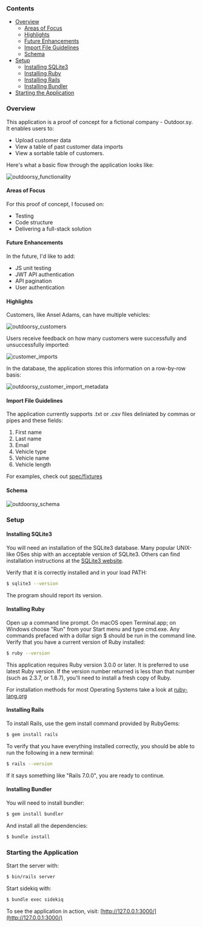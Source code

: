 ### Contents
- [Overview](#overview)
    * [Areas of Focus](#areas-of-focus)
    * [Highlights](#highlights)
    * [Future Enhancements](#future-enhancements)
    * [Import File Guidelines](#import-file-guidelines)
    * [Schema](#schema)
- [Setup](#setup)
  * [Installing SQLite3](#installing-sqlite3)
  * [Installing Ruby](#installing-ruby)
  * [Installing Rails](#installing-rails)
  * [Installing Bundler](#installing-bundler)
- [Starting the Application](#starting-the-application)

### Overview

This application is a proof of concept for a fictional company - Outdoor.sy. It enables users to:
- Upload customer data
- View a table of past customer data imports
- View a sortable table of customers.

Here's what a basic flow through the application looks like:

![outdoorsy_functionality](https://user-images.githubusercontent.com/6363316/171666336-c94a1371-b152-4d03-8998-37f7439e70c3.gif)

#### Areas of Focus
For this proof of concept, I focused on:
- Testing
- Code structure
- Delivering a full-stack solution

#### Future Enhancements
In the future, I'd like to add:
- JS unit testing
- JWT API authentication
- API pagination
- User authentication

#### Highlights
Customers, like Ansel Adams, can have multiple vehicles:

![outdoorsy_customers](https://user-images.githubusercontent.com/6363316/171668131-dccbbe78-0d9c-427c-bdf1-f992763345a9.png)

Users receive feedback on how many customers were successfully and unsuccessfully imported:

![customer_imports](https://user-images.githubusercontent.com/6363316/171684121-f1be9903-34bb-4a51-b03f-2cbd877059ce.png)

In the database, the application stores this information on a row-by-row basis:

![outdoorsy_customer_import_metadata](https://user-images.githubusercontent.com/6363316/171684203-6adccf97-4dc0-4b77-8a34-a00e12cd11c3.png)

#### Import File Guidelines
The application currently supports .txt or .csv files deliniated by commas or pipes and these fields:
1. First name
2. Last name
3. Email
4. Vehicle type
5. Vehicle name
6. Vehicle length

For examples, check out [spec/fixtures](https://github.com/patwey/outdoorsy/tree/main/spec/fixtures)

#### Schema

![outdoorsy_schema](https://user-images.githubusercontent.com/6363316/171674484-4557c121-82c4-4d30-8ac6-711ba9cbebe0.png)

### Setup

#### Installing SQLite3
You will need an installation of the SQLite3 database. Many popular UNIX-like OSes ship with an acceptable version of SQLite3. Others can find installation instructions at the [SQLite3 website](https://www.sqlite.org/index.html).

Verify that it is correctly installed and in your load PATH:

```bash
$ sqlite3 --version
```

The program should report its version.

#### Installing Ruby
Open up a command line prompt. On macOS open Terminal.app; on Windows choose "Run" from your Start menu and type cmd.exe. Any commands prefaced with a dollar sign $ should be run in the command line. Verify that you have a current version of Ruby installed:

```bash
$ ruby --version
```

This application requires Ruby version 3.0.0 or later. It is preferred to use latest Ruby version. If the version number returned is less than that number (such as 2.3.7, or 1.8.7), you'll need to install a fresh copy of Ruby.

For installation methods for most Operating Systems take a look at [ruby-lang.org](https://www.ruby-lang.org/en/documentation/installation/)

#### Installing Rails
To install Rails, use the gem install command provided by RubyGems:

```bash
$ gem install rails
```

To verify that you have everything installed correctly, you should be able to run the following in a new terminal:

```bash
$ rails --version
```

If it says something like "Rails 7.0.0", you are ready to continue.

#### Installing Bundler
You will need to install bundler:

```bash
$ gem install bundler
```
And install all the dependencies:

```bash
$ bundle install
```

### Starting the Application
Start the server with:
```bash
$ bin/rails server
```

Start sidekiq with:
```bash
$ bundle exec sidekiq
```

To see the application in action, visit: [http://127.0.0.1:3000/](http://127.0.0.1:3000/)
